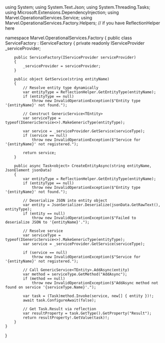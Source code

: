 using System;
using System.Text.Json;
using System.Threading.Tasks;
using Microsoft.Extensions.DependencyInjection;
using Marvel.OperationalServices.Service;
using Marvel.OperationalServices.Factory.Helpers; // if you have ReflectionHelper here

namespace Marvel.OperationalServices.Factory
{
    public class ServiceFactory : IServiceFactory
    {
        private readonly IServiceProvider _serviceProvider;

        public ServiceFactory(IServiceProvider serviceProvider)
        {
            _serviceProvider = serviceProvider;
        }

        public object GetService(string entityName)
        {
            // Resolve entity type dynamically
            var entityType = ReflectionHelper.GetEntityType(entityName);
            if (entityType == null)
                throw new InvalidOperationException($"Entity type '{entityName}' not found.");

            // Construct GenericService<TEntity>
            var serviceType = typeof(IGenericService<>).MakeGenericType(entityType);

            var service = _serviceProvider.GetService(serviceType);
            if (service == null)
                throw new InvalidOperationException($"Service for '{entityName}' not registered.");

            return service;
        }

        public async Task<object> CreateEntityAsync(string entityName, JsonElement jsonData)
        {
            var entityType = ReflectionHelper.GetEntityType(entityName);
            if (entityType == null)
                throw new InvalidOperationException($"Entity type '{entityName}' not found.");

            // Deserialize JSON into entity object
            var entity = JsonSerializer.Deserialize(jsonData.GetRawText(), entityType);
            if (entity == null)
                throw new InvalidOperationException($"Failed to deserialize JSON to '{entityName}'.");

            // Resolve service
            var serviceType = typeof(IGenericService<>).MakeGenericType(entityType);
            var service = _serviceProvider.GetService(serviceType);

            if (service == null)
                throw new InvalidOperationException($"Service for '{entityName}' not registered.");

            // Call GenericService<TEntity>.AddAsync(entity)
            var method = serviceType.GetMethod("AddAsync");
            if (method == null)
                throw new InvalidOperationException($"AddAsync method not found on service '{serviceType.Name}'.");

            var task = (Task)method.Invoke(service, new[] { entity })!;
            await task.ConfigureAwait(false);

            // Get Task.Result via reflection
            var resultProperty = task.GetType().GetProperty("Result");
            return resultProperty!.GetValue(task)!;
        }
    }
}